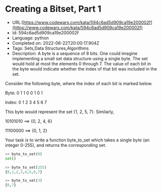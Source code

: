 # Creating a Bitset, Part 1

 - URL:[https://www.codewars.com/kata/594c6ad5d909ca19e200002f](https://www.codewars.com/kata/594c6ad5d909ca19e200002f)
 - Id: 594c6ad5d909ca19e200002f
 - Language: python
 - Completed on: 2022-06-22T20:00:17.904Z
 - Tags: Sets,Data Structures,Algorithms
 - Description:
A byte is a sequence of 8 bits. One could imagine implementing a small set data structure using a single byte. The set would hold at most the elements 0 through 7. The value of each bit in the byte would indicate whether the index of that bit was included in the set.

Consider the following byte, where the index of each bit is marked below.

Byte:  0 1 1 0 0 1 0 1

Index: 0 1 2 3 4 5 6 7

This byte would represent the set {1, 2, 5, 7}. Similarly,

10101010 ==> {0, 2, 4, 6}

11100000 ==> {0, 1, 2}

Your task is to write a function byte\_to\_set which takes a single byte (an integer 0-255), and returns the corresponding set.

```python
>> byte_to_set(0)
set()

>> byte_to_set(255)
{0,1,2,3,4,5,6,7}

>> byte_to_set(3)
{6,7}

```

